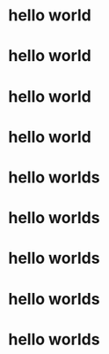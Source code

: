 # hello world
# hello world
# hello world
# hello world
# hello worlds
# hello worlds
# hello worlds
# hello worlds
# hello worlds
